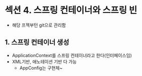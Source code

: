 # 섹션 4. 스프링 컨테이너와 스프링 빈

- 해당 프젝부턴 git으로 관리함

## 1. 스프링 컨테이너 생성

- ApplicationContext를 스프링 컨테이너라고 한다(인터페이스임)
- XML기반, 애노테이션 기반 다 가능
  - AppConfig는 구현체~

